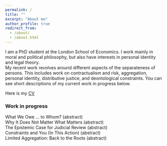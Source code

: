```yaml
---
permalink: /
title: ""
excerpt: "About me"
author_profile: true
redirect_from: 
  - /about/
  - /about.html
---
```


I am a PhD student at the London School of Economics. I work mainly in moral and political philosophy, but also have interests in personal identity and legal theory.<br/>
My recent work revolves around different aspects of the separateness of persons. This includes work on contractualism and risk, aggregation, personal identity, distributive justice, and deontological constraints. You can see short descriptions of my current work in progress below.

Here is my [CV](images/profile.png)

<h3>Work in progress</h3>

<script>
function myFunction(i) {
  $("#abstract-"+i).slideToggle("slow");
}
</script>

<div>What We Owe ... to Whom? <a onclick="myFunction(0)" style="cursor: pointer; margin-top: 1em;">(abstract)</a></div>
<div id="abstract-0" style="display: none; margin: 1em;">
  <p>How should contractualists assess the permissibility of risky actions? Both, ex ante and ex post contractualism, fail to distinguish between different kinds of risk. I argue that this overlooks a third alternative, 'objective ex ante contractualism' that discounts complaints by objective risks rather than by epistemic risks. I argue that we should adopt this view since it provides us with the best model of justifiability to each.</p>
</div>
  
<div>Why It Does Not Matter What Matters <a onclick="myFunction(1)" style="cursor: pointer; margin-top: 1em;">(abstract)</a></div>
<div id="abstract-1" style="display: none; margin: 1em;">
  <p>Derek Parfit famously argued that personal identity is not what matters for prudential concerns. He further claimed that his view on personal identity has profound implications for moral theory. It should lead us, among other things, to deny the separateness of persons. I argue that Parfit is mistaken about this inference. We need not decide whether personal identity or Relation R contains what matters to defend the importance of the separateness of persons.</p>
</div>

<div>The Epistemic Case for Judicial Review <a onclick="myFunction(2)" style="cursor: pointer; margin-top: 1em;">(abstract)</a></div>
<div id="abstract-2" style="display: none; margin: 1em;">
  <p>Does judicial review stifle or enhance democracy? Ronald Dworkin argues that democracy and judicial review are compatible provided that courts will perform better at protecting rights that are constitutive of democracy. I provide a general argument based in social choice theory that a constitutional framer has good reasons to think that courts will indeed perform better. Judicial review can be justified as a good bet from the perspective of constitutional framers.</p>
</div>

<div>Constraints and You (In This Action) <a onclick="myFunction(3)" style="cursor: pointer; margin-top: 1em;">(abstract)</a></div>
<div id="abstract-3" style="display: none; margin: 1em;">
  <p>At least in some cases we are prohibited from violating someone's right even if doing so would prevent a larger number of rights violations. How can we justify this paradox? Unlike most justifications, I propose a justification that is based on the agent who would be violating the right. I respond to Kamm's objections to such an agent-based justification and argue that they rely on a mistaken indiviuation of actions.</p>
</div>
  
<div>Limited Aggregation: Back to the Roots <a onclick="myFunction(4)" style="cursor: pointer; margin-top: 1em;">(abstract)</a></div>
<div id="abstract-4" style="display: none; margin: 1em;">
  <p>Limited aggregation is the view that when deciding whom to save we sometimes are allowed to aggregate claims to be saved and sometimes we are not. Recent work has provided strong challenges to such a view and shown that current proposal of limited aggregation have serious flaws. I argue for a new version of limited aggregation: Hybrid balancing. Hybrid balancing not only avoids these challenges, it also captures well the initial motivation for limited aggregation.</p>
</div>
